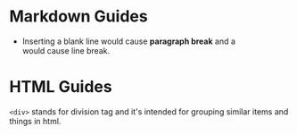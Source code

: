 # Markdown Guides
- Inserting a blank line would cause __paragraph break__ and a <br> would cause line break.

# HTML Guides
`<div>` stands for division tag and it's intended for grouping similar items and things in html.
